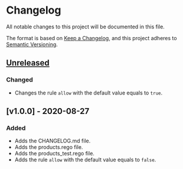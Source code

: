 # Changelog
All notable changes to this project will be documented in this file.

The format is based on [Keep a Changelog](https://keepachangelog.com/en/1.0.0/),
and this project adheres to [Semantic Versioning](https://semver.org/spec/v2.0.0.html).

## [Unreleased]
### Changed
- Changes the rule `allow` with the default value equals to `true`.

## [v1.0.0] - 2020-08-27
### Added
- Adds the CHANGELOG.md file.
- Adds the products.rego file.
- Adds the products_test.rego file.
- Adds the rule `allow` with the default value equals to `false`.

[Unreleased]: https://github.com/humbertoc-silva/products-policies/compare/v1.0.0..HEAD
[1.0.0]: https://github.com/humbertoc-silva/products-policies/releases/tag/v1.0.0